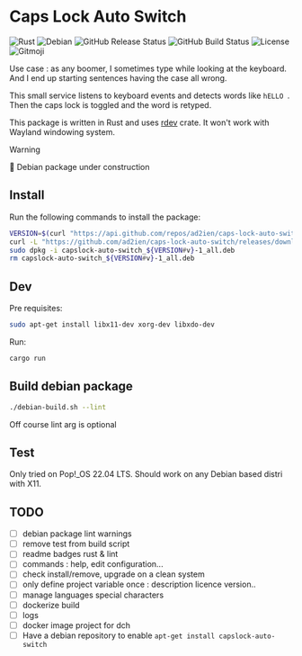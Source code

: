 # Caps Lock Auto Switch

![Rust](https://img.shields.io/badge/Rust-000000?logo=rust&logoColor=white)
![Debian](https://img.shields.io/badge/Debian-A81D33?logo=debian&logoColor=white)
![GitHub Release Status](https://img.shields.io/github/actions/workflow/status/ad2ien/caps-lock-auto-switch/release.yml?label=release&logo=github&branch=main)
![GitHub Build Status](https://img.shields.io/github/actions/workflow/status/ad2ien/caps-lock-auto-switch/build.yml?label=build&logo=github&branch=main)
![License](https://img.shields.io/badge/license-GPL%202%2B%202.0-blue.svg)
![Gitmoji](https://img.shields.io/badge/gitmoji-%20%F0%9F%98%9C%20%F0%9F%98%8D-FFDD67.svg)

Use case : as any boomer, I sometimes type while looking at the keyboard. And I end up starting sentences having the case all wrong.

This small service listens to keyboard events and detects words like `hELLO `. Then the caps lock is toggled and the word is retyped.

This package is written in Rust and uses [rdev](https://docs.rs/rdev/latest/rdev/) crate. It won't work with Wayland windowing system.

> [!WARNING]  
> 🚧 Debian package under construction

## Install

Run the following commands to install the package:

```bash
VERSION=$(curl "https://api.github.com/repos/ad2ien/caps-lock-auto-switch/tags" | jq -r '.[0].name')
curl -L "https://github.com/ad2ien/caps-lock-auto-switch/releases/download/${VERSION}/capslock-auto-switch_${VERSION#v}-1_all.deb -o capslock-auto-switch_${VERSION#v}-1_all.deb"
sudo dpkg -i capslock-auto-switch_${VERSION#v}-1_all.deb
rm capslock-auto-switch_${VERSION#v}-1_all.deb
```

## Dev

Pre requisites:

```bash
sudo apt-get install libx11-dev xorg-dev libxdo-dev
```

Run:

```bash
cargo run
```

## Build debian package

```bash
./debian-build.sh --lint 
```

Off course lint arg is optional

## Test

Only tried on Pop!_OS 22.04 LTS. Should work on any Debian based distri with X11.

## TODO

- [ ] debian package lint warnings
- [ ] remove test from build script
- [ ] readme badges rust & lint
- [ ] commands : help, edit configuration...
- [ ] check install/remove, upgrade on a clean system
- [ ] only define project variable once : description licence version..
- [ ] manage languages special characters
- [ ] dockerize build
- [ ] logs
- [ ] docker image project for dch
- [ ] Have a debian repository to enable `apt-get install capslock-auto-switch`
